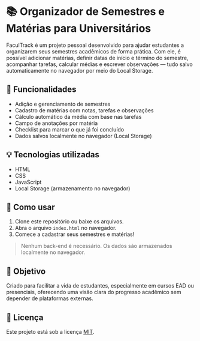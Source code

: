 # 📚 Organizador de Semestres e Matérias para Universitários

FaculTrack é um projeto pessoal desenvolvido para ajudar estudantes a organizarem seus semestres acadêmicos de forma prática. Com ele, é possível adicionar matérias, definir datas de início e término do semestre, acompanhar tarefas, calcular médias e escrever observações — tudo salvo automaticamente no navegador por meio do Local Storage.

## 🧩 Funcionalidades

- Adição e gerenciamento de semestres
- Cadastro de matérias com notas, tarefas e observações
- Cálculo automático da média com base nas tarefas
- Campo de anotações por matéria
- Checklist para marcar o que já foi concluído
- Dados salvos localmente no navegador (Local Storage)

## 💡 Tecnologias utilizadas

- HTML
- CSS
- JavaScript
- Local Storage (armazenamento no navegador)

## 🚀 Como usar

1. Clone este repositório ou baixe os arquivos.
2. Abra o arquivo `index.html` no navegador.
3. Comece a cadastrar seus semestres e matérias!

> Nenhum back-end é necessário. Os dados são armazenados localmente no navegador.

## 🎯 Objetivo

Criado para facilitar a vida de estudantes, especialmente em cursos EAD ou presenciais, oferecendo uma visão clara do progresso acadêmico sem depender de plataformas externas.

## 📌 Licença

Este projeto está sob a licença [MIT](LICENSE).
